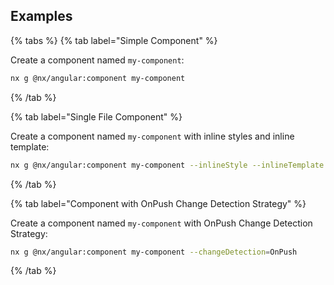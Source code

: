 ## Examples

{% tabs %}
{% tab label="Simple Component" %}

Create a component named `my-component`:

```bash
nx g @nx/angular:component my-component
```

{% /tab %}

{% tab label="Single File Component" %}

Create a component named `my-component` with inline styles and inline template:

```bash
nx g @nx/angular:component my-component --inlineStyle --inlineTemplate
```

{% /tab %}

{% tab label="Component with OnPush Change Detection Strategy" %}

Create a component named `my-component` with OnPush Change Detection Strategy:

```bash
nx g @nx/angular:component my-component --changeDetection=OnPush
```

{% /tab %}
